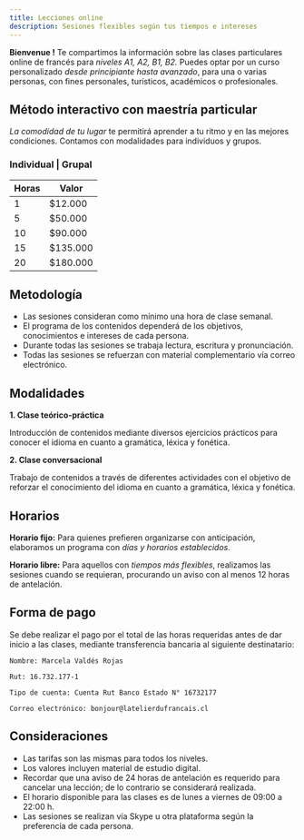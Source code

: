 ```yaml
---
title: Lecciones online
description: Sesiones flexibles según tus tiempos e intereses
---
```


**Bienvenue !** Te compartimos la información sobre las clases particulares online de francés para *niveles A1, A2, B1, B2.*
Puedes optar por un curso personalizado *desde principiante hasta avanzado*, para una o varias personas, con fines personales, turísticos, académicos o profesionales.

## Método interactivo con maestría particular

*La comodidad de tu lugar* te permitirá aprender a tu ritmo y en las mejores condiciones. Contamos con modalidades para individuos y grupos.

### Individual | Grupal

|Horas|Valor|
|---|---|
|1 | $12.000 |
|5 | $50.000  |
|10 | $90.000 |
|15 | $135.000 |
|20 | $180.000 |

## Metodología

- Las sesiones consideran como mínimo una hora de clase semanal.
- El programa de los contenidos dependerá de los objetivos, conocimientos e intereses de cada persona.
- Durante todas las sesiones se trabaja lectura, escritura y pronunciación.
- Todas las sesiones se refuerzan con material complementario vía correo electrónico.

## Modalidades

**1. Clase teórico-práctica**

Introducción de contenidos mediante diversos ejercicios prácticos para conocer el idioma en cuanto a gramática, léxica y fonética.

**2. Clase conversacional**

Trabajo de contenidos a través de diferentes actividades con el objetivo de reforzar el conocimiento del idioma en cuanto a gramática, léxica y fonética.

## Horarios

**Horario fijo:**
Para quienes prefieren organizarse con anticipación, elaboramos un programa con *días y horarios establecidos.*

**Horario libre:**
Para aquellos con *tiempos más flexibles*, realizamos las sesiones cuando se requieran, procurando un aviso con al menos 12 horas de antelación.

## Forma de pago

Se debe realizar el pago por el total de las horas requeridas antes de dar inicio a las clases, mediante transferencia bancaria al siguiente destinatario:

    Nombre: Marcela Valdés Rojas

    Rut: 16.732.177-1

    Tipo de cuenta: Cuenta Rut Banco Estado N° 16732177

    Correo electrónico: bonjour@latelierdufrancais.cl

## Consideraciones

- Las tarifas son las mismas para todos los niveles.
- Los valores incluyen material de estudio digital.
- Recordar que una aviso de 24 horas de antelación es requerido para cancelar una lección; de lo contrario se considerará realizada.
- El horario disponible para las clases es de lunes a viernes de 09:00 a 22:00 h.
- Las sesiones se realizan vía Skype u otra plataforma según la preferencia de cada persona.
